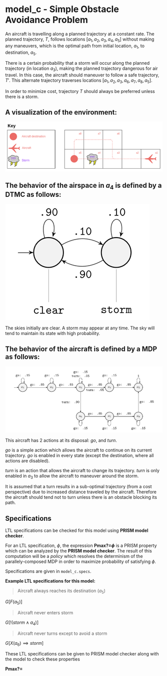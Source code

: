 # model_c - Simple Obstacle Avoidance Problem

An aircraft is travelling along a planned trajectory at a constant rate. The planned trajectory, $T$, follows locations $[a_1,a_2,a_3,a_4,a_5]$ without making any maneuvers, which is the optimal path from initial location, $a_1$, to destination, $a_5$.

There is a certain probability that a storm will occur along the planned trajectory (in location $a_3$), making the planned trajectory dangerous for air travel. In this case, the aircraft should maneuver to follow a safe trajectory, $T'$. This alternate trajectory traverses locations $[a_1,a_2,a_3,a_6,a_7,a_8,a_5]$.

In order to minimize cost, trajectory $T$ should always be preferred unless there is a storm.

## A visualization of the environment:
![image](model_c.png "A visualization of the environment")

## The behavior of the airspace in $a_4$ is defined by a DTMC as follows:
![image](storm_dtmc.png "DTMC representing behavior of storm")

The skies initially are clear. A storm may appear at any time. The sky will tend to maintain its state with high probability.

## The behavior of the aircraft is defined by a MDP as follows:
![image](aircraft_mdp.png "MDP representing behavior of aircraft")


This aircraft has 2 actions at its disposal: *go*, and *turn*.

*go* is a simple action which allows the aircraft to continue on its current trajectory. *go* is enabled in every state (except the destination, where all actions are disabled).

*turn* is an action that allows the aircraft to change its trajectory. *turn* is only enabled in $a_3$ to allow the aircraft to maneuver around the storm.

It is assumed that a turn results in a sub-optimal trajectory (from a cost perspective) due to increased distance traveled by the aircraft. Therefore the aircraft should tend not to turn unless there is an obstacle blocking its path.

## Specifications

LTL specifications can be checked for this model using **PRISM model checker**.

For an LTL specification, $\phi$, the expression **Pmax?=$\phi$** is a PRISM property which can be analyzed by the **PRISM model checker**. The result of this computation will be a *policy* which resolves the determinism of the parallely-composed MDP in order to maximize probability of satisfying $\phi$.

Specifications are given in `model_c.specs`.

**Example LTL specifications for this model:**
> Aircraft always reaches its destination ($a_5$)

$G [F(a_5)]$

> Aircraft never enters storm

$G [!(storm \land a_4)]$

> Aircraft never turns except to avoid a storm

$G [X(a_6) \implies storm]$

These LTL specifications can be given to PRISM model checker along with the model to check these properties

**Pmax?=**